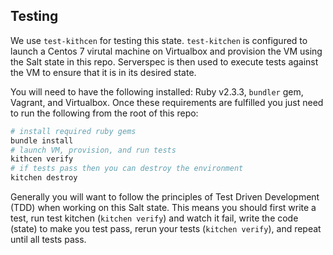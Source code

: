 Testing
-------
We use `test-kithcen` for testing this state. `test-kitchen` is configured to launch a Centos 7 virutal machine on Virtualbox and provision the VM using the Salt state in this repo. Serverspec is then used to execute tests against the VM to ensure that it is in its desired state.

You will need to have the following installed: Ruby v2.3.3, `bundler` gem, Vagrant, and Virtualbox. Once these requirements are fulfilled you just need to run the following from the root of this repo:

```sh
# install required ruby gems
bundle install
# launch VM, provision, and run tests
kithcen verify
# if tests pass then you can destroy the environment
kitchen destroy
```

Generally you will want to follow the principles of Test Driven Development (TDD) when working on this Salt state. This means you should first write a test, run test kitchen (`kitchen verify`) and watch it fail, write the code (state) to make you test pass, rerun your tests (`kitchen verify`), and repeat until all tests pass.
